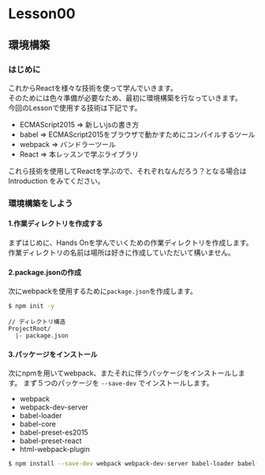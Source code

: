 # Lesson00
## 環境構築
###  はじめに
これからReactを様々な技術を使って学んでいきます。<br>
そのためには色々準備が必要なため、最初に環境構築を行なっていきます。<br>
今回のLessonで使用する技術は下記です。

- ECMAScript2015 => 新しいjsの書き方
- babel => ECMAScript2015をブラウザで動かすためにコンパイルするツール
- webpack => バンドラーツール
- React => 本レッスンで学ぶライブラリ

これら技術を使用してReactを学ぶので、それぞれなんだろう？となる場合は Introduction をみてください。

### 環境構築をしよう
#### 1.作業ディレクトリを作成する
まずはじめに、Hands Onを学んでいくための作業ディレクトリを作成します。<br>
作業ディレクトリの名前は場所は好きに作成していただいて構いません。

#### 2.package.jsonの作成
次にwebpackを使用するために`package.json`を作成します。

```bash
$ npm init -y
```

```
// ディレクトリ構造
ProjectRoot/
  |- package.json

```

#### 3.パッケージをインストール
次にnpmを用いてwebpack、またそれに伴うパッケージをインストールします。
まず５つのパッケージを `--save-dev` でインストールします。

- webpack
- webpack-dev-server
- babel-loader
- babel-core
- babel-preset-es2015
- babel-preset-react
- html-webpack-plugin

```bash
$ npm install --save-dev webpack webpack-dev-server babel-loader babel-core babel-preset-es2015 babel-preset-react html-webpack-plugin 
```
